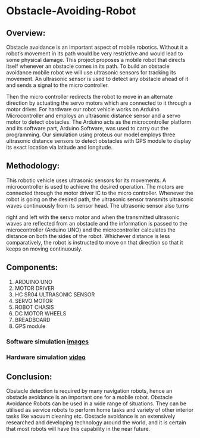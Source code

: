 # Obstacle-Avoiding-Robot
## Overview:
Obstacle avoidance is an important aspect of mobile robotics. Without it a robot’s
movement in its path would be very restrictive and would lead to some physical damage. This
project proposes a mobile robot that directs itself whenever an obstacle comes in its path. To
build an obstacle avoidance mobile robot we will use ultrasonic sensors for tracking its
movement. An ultrasonic sensor is used to detect any obstacle ahead of it and sends a signal
to the micro controller.

Then the micro controller redirects the robot to move in an alternate
direction by actuating the servo motors which are connected to it through a motor driver.
For hardware our robot vehicle works on Arduino Microcontroller and employs an
ultrasonic distance sensor and a servo motor to detect obstacles. The Arduino acts as the
microcontroller platform and its software part, Arduino Software, was used to carry out the
programming. Our simulation using proteus our model employs three ultrasonic distance
sensors to detect obstacles with GPS module to display its exact location via latitude and
longitude.

## Methodology:
This robotic vehicle uses ultrasonic sensors for its movements. A microcontroller is used to
achieve the desired operation. The motors are connected through the motor driver IC to the
micro controller. Whenever the robot is going on the desired path, the ultrasonic sensor
transmits ultrasonic waves continuously from its sensor head. The ultrasonic sensor also turns

right and left with the servo motor and when the transmitted ultrasonic waves are reflected
from an obstacle and the information is passed to the microcontroller (Arduino UNO) and the
microcontroller calculates the distance on both the sides of the robot. Whichever distance is
less comparatively, the robot is instructed to move on that direction so that it keeps on moving
continuously.

## Components:
1. ARDUINO UNO
2. MOTOR DRIVER
3. HC SR04 ULTRASONIC SENSOR
4. SERVO MOTOR
5. ROBOT CHASIS
6. DC MOTOR WHEELS
7. BREADBOARD
8. GPS module 

### Software simulation [images](https://drive.google.com/drive/u/2/folders/1lk06DOWQVwDQzjvrEUsqZpcHG6dQDmLS)

### Hardware simulation [video](https://drive.google.com/file/d/1CJdubmcdzVsobiQJegtEaD21sFlx8z7u/view)
## Conclusion:
Obstacle detection is required by many navigation robots, hence an obstacle avoidance is an important one for a mobile robot. Obstacle Avoidance Robots can be used in a wide range of situations. They can be utilised as service robots to perform home tasks and variety of other interior tasks like vacuum cleaning etc. Obstacle avoidance is an extensively researched and developing technology around the world, and it is certain that most robots will have this capability in the near future.

